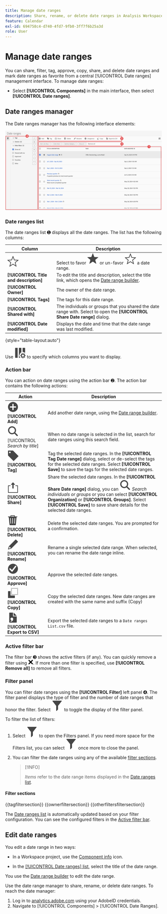 ```yaml
---
title: Manage date ranges
description: Share, rename, or delete date ranges in Analysis Workspace.
feature: Calendar
exl-id: 694758c4-d740-4fd7-9fb0-3ff7f6b25a3d
role: User
---
```

# Manage date ranges


You can share, filter, tag, approve, copy, share, and delete date ranges and mark date ranges as favorite from a central [!UICONTROL Date ranges] management interface. To manage date ranges:

* Select **[!UICONTROL Components]** in the main interface, then select **[!UICONTROL Date ranges]**.


## Date ranges manager

The Date ranges manager has the following interface elements:

![Date ranges interface](assets/date-ranges-manager.png)

### Date ranges list

The date ranges list ➊ displays all the date ranges. The list has the following columns:

| Column | Description |
| --- | --- | 
| ![StarOutline](/help/assets/icons/StarOutline.svg)  | Select to favor ![Star](/help/assets/icons/Star.svg) or un-favor ![StarOutline](/help/assets/icons/StarOutline.svg) a date range. |
| **[!UICONTROL Title and description]** | To edit the title and description, select the title link, which opens the [Date range builder](/help/components/date-ranges/create.md#date-range-builder). |
| **[!UICONTROL Owner]** | The owner of the date range. |
| **[!UICONTROL Tags]** | The tags for this date range. |
| **[!UICONTROL Shared with]** | The individuals or groups that you shared the date range with. Select to open the **[!UICONTROL Share Date range]** dialog. |
| **[!UICONTROL Date modified]** | Displays the date and time that the date range was last modified. |

{style="table-layout:auto"}

Use ![ColumnSetting](/help/assets/icons/ColumnSetting.svg) to specify which columns you want to display.

### Action bar

You can action on date ranges using the action bar ➋. The action bar contains the following actions:

| Action | Description |
|---|---|
| ![AddCircle](/help/assets/icons/AddCircle.svg) **[!UICONTROL Add]** | Add another date range, using the [Date range builder](create.md#date-range-builder). |
| ![Search](/help/assets/icons/Search.svg) [!UICONTROL *Search by title*] | When no date range is selected in the list, search for date ranges using this search field. |
| ![Label](/help/assets/icons/Label.svg) **[!UICONTROL Tag]** | Tag the selected date ranges. In the **[!UICONTROL Tag Date range]** dialog, select or de-select the tags for the selected date ranges. Select **[!UICONTROL Save]** to save the tags for the selected date ranges. |
| ![Share](/help/assets/icons/ShareLight.svg) **[!UICONTROL Share]** | Share the selected date ranges. In the **[!UICONTROL Share Date range]** dialog, you can ![Search](/help/assets/icons/Search.svg) *Search individuals or groups* or you can select **[!UICONTROL Organization]** or **[!UICONTROL Groups]**. Select **[!UICONTROL Save]** to save share details for the selected date ranges. |
| ![Delete](/help/assets/icons/Delete.svg) **[!UICONTROL Delete]** | Delete the selected date ranges. You are prompted for a confirmation. |
| ![Edit](/help/assets/icons/Edit.svg) **[!UICONTROL Rename]** | Rename a single selected date range. When selected, you can rename the date range inline. |
| ![CheckmarkCircle](/help/assets/icons/CheckmarkCircle.svg) **[!UICONTROL Approve]** | Approve the selected date ranges. | 
| ![Copy](/help/assets/icons/Copy.svg)  **[!UICONTROL Copy]** | Copy the selected date ranges. New date ranges are created with the same name and suffix (Copy) | 
| ![FileCSV](/help/assets/icons/FileCSV.svg) **[!UICONTROL Export to CSV]** | Export the selected date ranges to a `Date ranges List.csv` file. |

### Active filter bar

The filter bar ➌ shows the active filters (if any). You can quickly remove a filter using ![CrossSize75](/help/assets/icons/CrossSize75.svg). If more than one filter is specified, use **[!UICONTROL Remove all]** to remove all filters.

### Filter panel

You can filter date ranges using the **[!UICONTROL Filter]** left panel ➍. The filter panel displays the type of filter and the number of date ranges that honor the filter. Select ![Filter](/help/assets/icons/Filter.svg) to toggle the display of the filter panel. 

To filter the list of filters:

1. Select ![Filter](/help/assets/icons/Filter.svg) to open the Filters panel. If you need more space for the Filters list, you can select ![Filter](/help/assets/icons/Filter.svg) once more to close the panel.
1. You can filter the date ranges using any of the available [filter sections](#filter-sections). 

   >[!INFO]
   >
   >*Items* refer to the date range items displayed in the [Date ranges list](#date-ranges-list).
   > 

#### Filter sections

{{tagfiltersection}}
{{ownerfiltersection}}
{{otherfiltersfiltersection}}


The [Date ranges list](#date-ranges-list) is automatically updated based on your filter configuration. You can see the configured filters in the [Active filter bar](#active-filter-bar).


## Edit date ranges

You edit a date range in two ways:

* In a Workspace project, use the [Component info](/help/components/use-components-in-workspace.md#component-info) icon.

* In the [[!UICONTROL Date ranges] list](#date-ranges-list), select the title of the date range.

You use the [Date range builder](/help/components/date-ranges/create.md#date-range-builder) to edit the date range.




Use the date range manager to share, rename, or delete date ranges. To reach the date manager:

1. Log in to [analytics.adobe.com](https://analytics.adobe.com) using your AdobeID credentials.
1. Navigate to [!UICONTROL Components] > [!UICONTROL Date Ranges].


<!--

## Interface

![Date Ranges with Example range highlighted.](../assets/date-range-ui.png)

The date range manager includes the following options:

* **Add**: Create a new date range. See [create a date range](create.md) for more information.
* **Search by title**: Search for a date range by title. Results are filtered based on text entered here.
* **Filter**: Filter date ranges using the left column. You can filter by custom tag, owner, created by you, your favorites, approved, or shared with you. You can also search for desired filters.
* **Favorite**: Click the ![star](../assets/star.png) icon next to a date range to add it to your favorites.
* **Customize columns**: Click the ![columns](../assets/columns.png) icon to show or hide columns in the date range manager.

Click the checkbox next to one or more date ranges for more options.

* **Tag**: Apply a tag to all selected date ranges. Tags help you organize date ranges, and let you filter them using the left column.
* **Share**: Share a date range to other Experience Cloud users. If you are a product administrator, you can also share to the entire organization or groups. Date ranges that are shared to other users in your organization include a ![shared](../assets/shared.png) icon next to the title.
* **Delete**: Permanently delete the selected date range(s).
* **Rename**: If a single date range is selected, you can change its title.
* **Approve**: If you are a product admin, you can add a stamp of approval to a date range. Approved date ranges inform users in your organization that they are 'official', differentiating them from date ranges created by other users in your organization. Approved date ranges include a ![approved](../assets/approved.png) icon next to the title.
* **Unapprove**: If you are a product admin and select a date range that is already approved, you can unapprove it.
* **Copy**: Create a copy of the selected date range(s). Copying date ranges appends `(Copy)` to the end of the title of the newly copied date range(s).
* **Export to CSV**: Exports all selected date ranges into a CSV file. Columns in the resulting CSV file include all visible columns in the date range manager.
-->